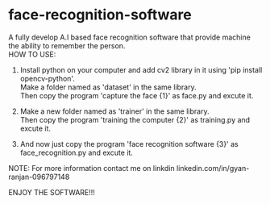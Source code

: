 # face-recognition-software
A fully develop A.I based face recognition software that provide machine the ability to remember the person.  
HOW TO USE: 

1) Install python on your computer and add cv2 library in it using 'pip install opencv-python'.     
   Make a folder named as 'dataset' in the same library.    
   Then copy the program 'capture the face {1}' as face.py and excute it. 

2) Make a new folder named as 'trainer' in the same library.    
   Then copy the program 'training the computer {2}' as training.py and excute it. 

3) And now just copy the program 'face recognition software {3}' as face_recognition.py and excute it.

NOTE: For more information contact me on linkdin linkedin.com/in/gyan-ranjan-096797148 
    
  ENJOY THE SOFTWARE!!!
